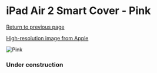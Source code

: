 # iPad Air 2 Smart Cover - Pink

[Return to previous page](/ipad_air)

[High-resolution image from Apple](https://store.storeimages.cdn-apple.com/8756/as-images.apple.com/is/MGXK2?wid=4500&hei=4500&fmt=png)

<div style="width: 384px"><img src="/everypreview/MGXK2.png" alt="Pink"></div>

### Under construction
